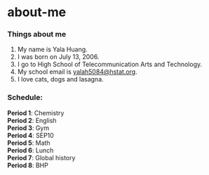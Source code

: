 # **about-me**

### Things about me

1) My name is Yala Huang.
2) I was born on July 13, 2006.
3) I go to High School of Telecommunication Arts and Technology.
4) My school email is yalah5084@hstat.org.
5) I love cats, dogs and lasagna.

### Schedule:

**Period 1**: Chemistry <br>
**Period 2**: English <br>
**Period 3**: Gym <br>
**Period 4**: SEP10 <br>
**Period 5**: Math <br>
**Period 6**: Lunch <br>
**Period 7**: Global history <br>
**Period 8**: BHP<br>

